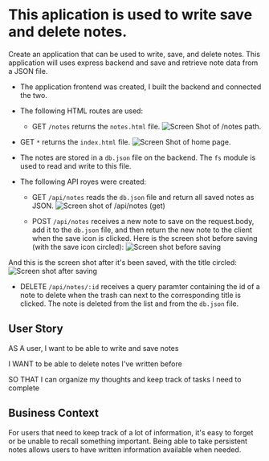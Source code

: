 # This aplication is used to write save and delete notes.
Create an application that can be used to write, save, and delete notes. This application will uses express backend and save and retrieve note data from a JSON file.

- The application frontend was created, I built the backend and connected the two.

- The following HTML routes are used:

  - GET `/notes` returns the `notes.html` file. ![Screen Shot of /notes path.](desktop/notes.png)

* GET `*` returns the `index.html` file. ![Screen Shot of home page.](desktop/home.png)

- The notes are stored in a `db.json` file on the backend. The `fs` module is used to read and write to this file.

* The following API royes were created:

  - GET `/api/notes` reads the `db.json` file and return all saved notes as JSON. ![Screen shot of /api/notes (get)](desktop/getapi.png)

  - POST `/api/notes` receives a new note to save on the request.body, add it to the `db.json` file, and then return the new note to the client when the save icon is clicked. Here is the screen shot before saving (with the save icon circled): ![Screen shot before saving](desktop/before.png)

And this is the screen shot after it's been saved, with the title circled: ![Screen shot after saving](desktop/after.png)

- DELETE `/api/notes/:id` receives a query paramter containing the id of a note to delete when the trash can next to the corresponding title is clicked. The note is deleted from the list and from the `db.json` file.

## User Story

AS A user, I want to be able to write and save notes

I WANT to be able to delete notes I've written before

SO THAT I can organize my thoughts and keep track of tasks I need to complete

## Business Context

For users that need to keep track of a lot of information, it's easy to forget or be unable to recall something important. Being able to take persistent notes allows users to have written information available when needed.
